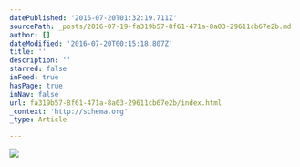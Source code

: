 ```yaml
---
datePublished: '2016-07-20T01:32:19.711Z'
sourcePath: _posts/2016-07-19-fa319b57-8f61-471a-8a03-29611cb67e2b.md
author: []
dateModified: '2016-07-20T00:15:18.807Z'
title: ''
description: ''
starred: false
inFeed: true
hasPage: true
inNav: false
url: fa319b57-8f61-471a-8a03-29611cb67e2b/index.html
_context: 'http://schema.org'
_type: Article

---
```

![](https://the-grid-user-content.s3-us-west-2.amazonaws.com/965c9132-9f1a-458f-a91d-74d2987b944b.png)